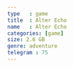 ```yaml
---
type   : game
title  : Alter Echo
name   : Alter Echo
categories: [game]
size: 2.6 GB
genre: adventure
telegram : 75
---
```


